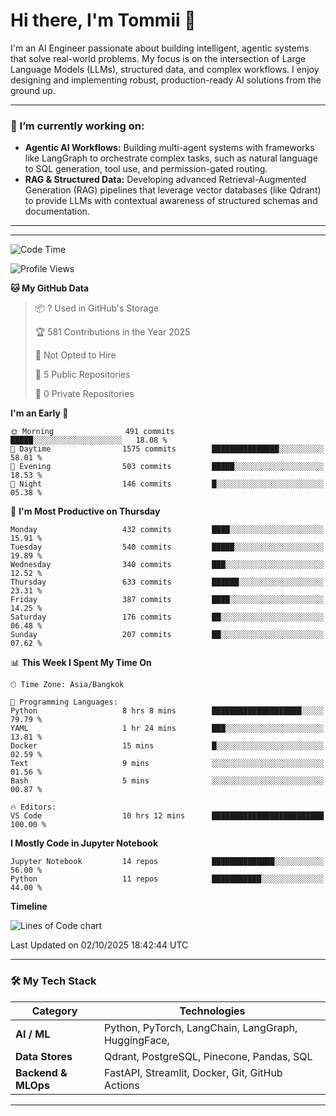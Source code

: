 # Hi there, I'm Tommii 👋

I'm an AI Engineer passionate about building intelligent, agentic systems that solve real-world problems. My focus is on the intersection of Large Language Models (LLMs), structured data, and complex workflows. I enjoy designing and implementing robust, production-ready AI solutions from the ground up.

---

### 🔭 I’m currently working on:

- **Agentic AI Workflows:** Building multi-agent systems with frameworks like LangGraph to orchestrate complex tasks, such as natural language to SQL generation, tool use, and permission-gated routing.
- **RAG & Structured Data:** Developing advanced Retrieval-Augmented Generation (RAG) pipelines that leverage vector databases (like Qdrant) to provide LLMs with contextual awareness of structured schemas and documentation.
---

---
<!--START_SECTION:waka-->
![Code Time](http://img.shields.io/badge/Code%20Time-10%20hrs%2012%20mins-blue)

![Profile Views](http://img.shields.io/badge/Profile%20Views-90-blue)

**🐱 My GitHub Data** 

> 📦 ? Used in GitHub's Storage 
 > 
> 🏆 581 Contributions in the Year 2025
 > 
> 🚫 Not Opted to Hire
 > 
> 📜 5 Public Repositories 
 > 
> 🔑 0 Private Repositories 
 > 
**I'm an Early 🐤** 

```text
🌞 Morning                491 commits         █████░░░░░░░░░░░░░░░░░░░░   18.08 % 
🌆 Daytime                1575 commits        ███████████████░░░░░░░░░░   58.01 % 
🌃 Evening                503 commits         █████░░░░░░░░░░░░░░░░░░░░   18.53 % 
🌙 Night                  146 commits         █░░░░░░░░░░░░░░░░░░░░░░░░   05.38 % 
```
📅 **I'm Most Productive on Thursday** 

```text
Monday                   432 commits         ████░░░░░░░░░░░░░░░░░░░░░   15.91 % 
Tuesday                  540 commits         █████░░░░░░░░░░░░░░░░░░░░   19.89 % 
Wednesday                340 commits         ███░░░░░░░░░░░░░░░░░░░░░░   12.52 % 
Thursday                 633 commits         ██████░░░░░░░░░░░░░░░░░░░   23.31 % 
Friday                   387 commits         ████░░░░░░░░░░░░░░░░░░░░░   14.25 % 
Saturday                 176 commits         ██░░░░░░░░░░░░░░░░░░░░░░░   06.48 % 
Sunday                   207 commits         ██░░░░░░░░░░░░░░░░░░░░░░░   07.62 % 
```


📊 **This Week I Spent My Time On** 

```text
🕑︎ Time Zone: Asia/Bangkok

💬 Programming Languages: 
Python                   8 hrs 8 mins        ████████████████████░░░░░   79.79 % 
YAML                     1 hr 24 mins        ███░░░░░░░░░░░░░░░░░░░░░░   13.81 % 
Docker                   15 mins             █░░░░░░░░░░░░░░░░░░░░░░░░   02.59 % 
Text                     9 mins              ░░░░░░░░░░░░░░░░░░░░░░░░░   01.56 % 
Bash                     5 mins              ░░░░░░░░░░░░░░░░░░░░░░░░░   00.87 % 

🔥 Editors: 
VS Code                  10 hrs 12 mins      █████████████████████████   100.00 % 
```

**I Mostly Code in Jupyter Notebook** 

```text
Jupyter Notebook         14 repos            ██████████████░░░░░░░░░░░   56.00 % 
Python                   11 repos            ███████████░░░░░░░░░░░░░░   44.00 % 
```



**Timeline**

![Lines of Code chart](https://raw.githubusercontent.com/tommyA8/tommyA8/main/assets/bar_graph.png)


 Last Updated on 02/10/2025 18:42:44 UTC
<!--END_SECTION:waka-->
---
### 🛠️ My Tech Stack

| Category | Technologies |
| --- | --- |
| **AI / ML** | Python, PyTorch, LangChain, LangGraph, HuggingFace, |
| **Data Stores** | Qdrant, PostgreSQL, Pinecone, Pandas, SQL |
| **Backend & MLOps** | FastAPI, Streamlit, Docker, Git, GitHub Actions |

---
